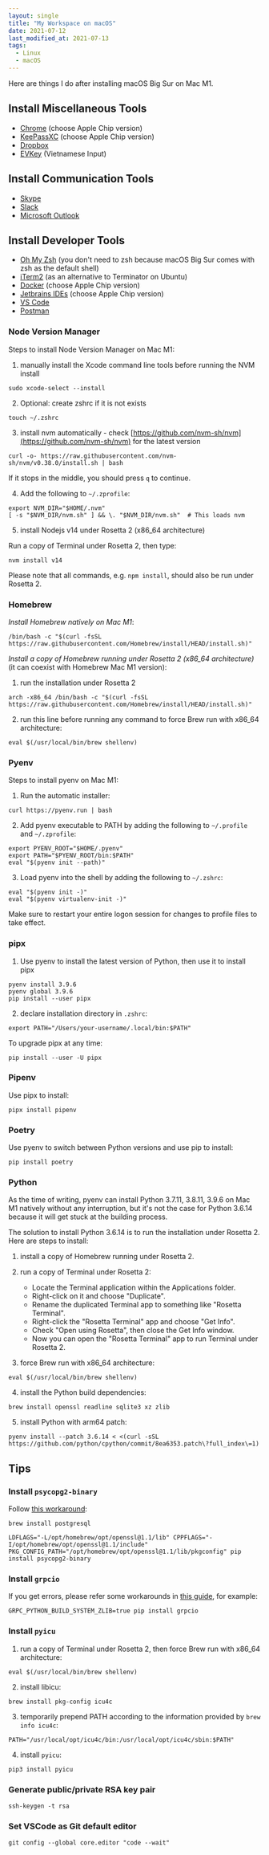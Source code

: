 ```yaml
---
layout: single
title: "My Workspace on macOS"
date: 2021-07-12
last_modified_at: 2021-07-13
tags:
  - Linux
  - macOS
---
```


Here are things I do after installing macOS Big Sur on Mac M1.

## Install Miscellaneous Tools

- [Chrome](https://www.google.com/chrome/) (choose Apple Chip version)
- [KeePassXC](https://keepassxc.org/download/#mac) (choose Apple Chip version)
- [Dropbox](https://www.dropbox.com/install)
- [EVKey](https://evkeyvn.com/) (Vietnamese Input)

## Install Communication Tools

- [Skype](https://www.skype.com/en/get-skype/)
- [Slack](https://slack.com/intl/en-vn/downloads/mac)
- [Microsoft Outlook](https://www.office.com/)

## Install Developer Tools

- [Oh My Zsh](https://github.com/ohmyzsh/ohmyzsh/wiki) (you don't need to zsh because macOS Big Sur comes with zsh as the default shell)
- [iTerm2](https://iterm2.com/downloads.html) (as an alternative to Terminator on Ubuntu)
- [Docker](https://docs.docker.com/docker-for-mac/install/) (choose Apple Chip version)
- [Jetbrains IDEs](https://www.jetbrains.com/help/idea/installation-guide.html#toolbox) (choose Apple Chip version)
- [VS Code](https://code.visualstudio.com/)
- [Postman](https://www.postman.com/downloads/)

### Node Version Manager

Steps to install Node Version Manager on Mac M1:

1. manually install the Xcode command line tools before running the NVM install

```
sudo xcode-select --install
```

2. Optional: create zshrc if it is not exists

```
touch ~/.zshrc
```

3. install nvm automatically - check [https://github.com/nvm-sh/nvm](https://github.com/nvm-sh/nvm) for the latest version

```
curl -o- https://raw.githubusercontent.com/nvm-sh/nvm/v0.38.0/install.sh | bash
```

If it stops in the middle, you should press `q` to continue.

4. Add the following to `~/.zprofile`:

```
export NVM_DIR="$HOME/.nvm"
[ -s "$NVM_DIR/nvm.sh" ] && \. "$NVM_DIR/nvm.sh"  # This loads nvm
```

5. install Nodejs v14 under Rosetta 2 (x86_64 architecture)

Run a copy of Terminal under Rosetta 2, then type:

```
nvm install v14
```

Please note that all commands, e.g. `npm install`, should also be run under Rosetta 2.

### Homebrew

_Install Homebrew natively on Mac M1_:

```
/bin/bash -c "$(curl -fsSL https://raw.githubusercontent.com/Homebrew/install/HEAD/install.sh)"
```

_Install a copy of Homebrew running under Rosetta 2 (x86_64 architecture)_ (it can coexist with Homebrew Mac M1 version):

1. run the installation under Rosetta 2

```
arch -x86_64 /bin/bash -c "$(curl -fsSL https://raw.githubusercontent.com/Homebrew/install/HEAD/install.sh)"
```

2. run this line before running any command to force Brew run with x86_64 architecture:

```
eval $(/usr/local/bin/brew shellenv)
```

### Pyenv

Steps to install pyenv on Mac M1:

1. Run the automatic installer:

```
curl https://pyenv.run | bash
```

2. Add pyenv executable to PATH by adding the following to `~/.profile` and `~/.zprofile`:

```
export PYENV_ROOT="$HOME/.pyenv"
export PATH="$PYENV_ROOT/bin:$PATH"
eval "$(pyenv init --path)"
```

3. Load pyenv into the shell by adding the following to `~/.zshrc`:

```
eval "$(pyenv init -)"
eval "$(pyenv virtualenv-init -)"
```

Make sure to restart your entire logon session for changes to profile files to take effect.

### pipx

1. Use pyenv to install the latest version of Python, then use it to install pipx

```
pyenv install 3.9.6
pyenv global 3.9.6
pip install --user pipx
```

2. declare installation directory in `.zshrc`:

```
export PATH="/Users/your-username/.local/bin:$PATH"
```

To upgrade pipx at any time:

```
pip install --user -U pipx
```

### Pipenv

Use pipx to install:

```
pipx install pipenv
```

### Poetry

Use pyenv to switch between Python versions and use pip to install:

```
pip install poetry
```

### Python

As the time of writing, pyenv can install Python 3.7.11, 3.8.11, 3.9.6 on Mac M1 natively without any interruption, but it's not the case for Python 3.6.14 because it will get stuck at the building process.

The solution to install Python 3.6.14 is to run the installation under Rosetta 2. Here are steps to install:

1. install a copy of Homebrew running under Rosetta 2.

2. run a copy of Terminal under Rosetta 2:

   - Locate the Terminal application within the Applications folder.
   - Right-click on it and choose "Duplicate".
   - Rename the duplicated Terminal app to something like "Rosetta Terminal".
   - Right-click the "Rosetta Terminal" app and choose "Get Info".
   - Check "Open using Rosetta", then close the Get Info window.
   - Now you can open the "Rosetta Terminal" app to run Terminal under Rosetta 2.

3. force Brew run with x86_64 architecture:

```
eval $(/usr/local/bin/brew shellenv)
```

4. install the Python build dependencies:

```
brew install openssl readline sqlite3 xz zlib
```

5. install Python with arm64 patch:

```
pyenv install --patch 3.6.14 < <(curl -sSL https://github.com/python/cpython/commit/8ea6353.patch\?full_index\=1)
```

## Tips

### Install `psycopg2-binary`

Follow [this workaround](https://github.com/psycopg/psycopg2/issues/1200#issuecomment-776159466):

```
brew install postgresql

LDFLAGS="-L/opt/homebrew/opt/openssl@1.1/lib" CPPFLAGS="-I/opt/homebrew/opt/openssl@1.1/include" PKG_CONFIG_PATH="/opt/homebrew/opt/openssl@1.1/lib/pkgconfig" pip install psycopg2-binary
```

### Install `grpcio`

If you get errors, please refer some workarounds in [this guide](https://github.com/grpc/grpc/issues/24677), for example:

```
GRPC_PYTHON_BUILD_SYSTEM_ZLIB=true pip install grpcio
```

### Install `pyicu`

1. run a copy of Terminal under Rosetta 2, then force Brew run with x86_64 architecture:

```
eval $(/usr/local/bin/brew shellenv)
```

2. install libicu:

```
brew install pkg-config icu4c
```

3. temporarily prepend PATH according to the information provided by `brew info icu4c`:

```
PATH="/usr/local/opt/icu4c/bin:/usr/local/opt/icu4c/sbin:$PATH"
```

4. install `pyicu`:

```
pip3 install pyicu
```

### Generate public/private RSA key pair

```
ssh-keygen -t rsa
```

### Set VSCode as Git default editor

```
git config --global core.editor "code --wait"
```
